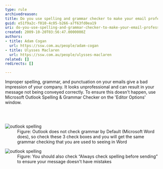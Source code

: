 ```yaml
---
type: rule
archivedreason: 
title: Do you use spelling and grammar checker to make your email professional?
guid: e51f9a2c-f010-4c05-b266-a7f63fd0ea19
uri: do-you-use-spelling-and-grammar-checker-to-make-your-email-professional
created: 2009-10-20T03:56:47.0000000Z
authors:
- title: Adam Cogan
  url: https://ssw.com.au/people/adam-cogan
- title: Ulysses Maclaren
  url: https://ssw.com.au/people/ulysses-maclaren
related: []
redirects: []

---
```



Improper spelling, grammar, and punctuation on your emails&#160;give a bad impression of your company. It looks unprofessional and can result in your message not being conveyed correctly. To ensure this doesn't happen, use Microsoft&#160;Outlook Spelling &amp; Grammar Checker on the 'Editor Options' window.<br>

<br><excerpt class='endintro'></excerpt><br>
<dl class="image"><dt><img src="/PublishingImages/CheckAndSpelling_Outlook1.jpg" alt="outlook spelling" /></dt><dd> Figure&#58; Outlook does not check grammar by Default (Microsoft Word does), so check these 3 check boxes and you will get the same grammar checking that you are used to seeing in Word<br> </dd></dl><dl class="image"><dt><img src="/PublishingImages/CheckAndSpelling_Outlook2.jpg" alt="outlook spelling" />​ </dt><dd>Figure&#58; You should also check “Always check spelling before sending” to ensure your message doesn't have mistakes<br> </dd></dl> 


